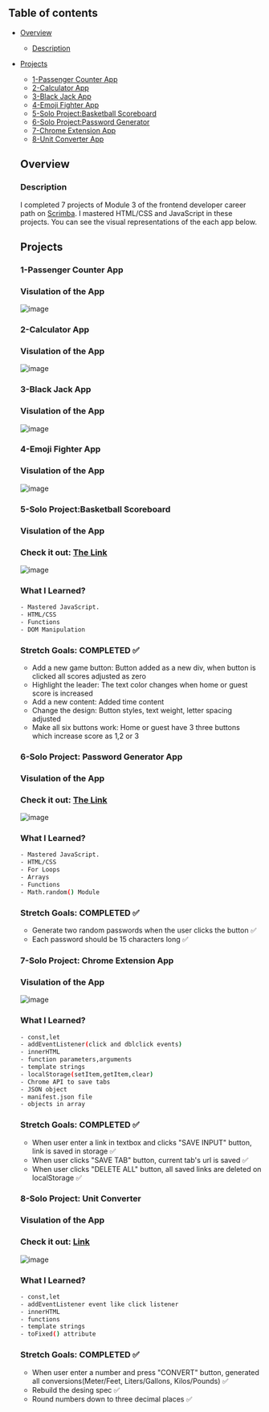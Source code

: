 ## Table of contents

- [Overview](#overview)
  - [Description](#description)
- [Projects](#projects)
  - [1-Passenger Counter App](#passenger-counter)
  - [2-Calculator App](#calculator)
  - [3-Black Jack App](#black-jack)
  - [4-Emoji Fighter App](#figter)
  - [5-Solo Project:Basketball Scoreboard](#solo-project-basketball-scoreboard)
  - [6-Solo Project:Password Generator](#solo-project-password-generator)
  - [7-Chrome Extension App](#chrome-extension)
  - [8-Unit Converter App](#unit-converter)
  
  ## Overview
  ### Description
  I completed 7 projects of Module 3 of the frontend developer career path on [Scrimba](https://scrimba.com/learn/frontend/). I mastered HTML/CSS and JavaScript in these projects. 
  You can see the visual representations of the each app below.
  
  ## Projects
  ### 1-Passenger Counter App
  ### Visulation of the App 

    ![image](./1-passenger-counter/passenger.png)
    
  ### 2-Calculator App
  ### Visulation of the App 

    ![image](./2-calculator-challenge/calculator.png)
    
    
  ### 3-Black Jack App
  ### Visulation of the App 

    ![image](./3-black-jack-app/black-jack.png)
    
  ### 4-Emoji Fighter App
  ### Visulation of the App 

    ![image](./4-emoji-fighter/fighter.png)
    
  ### 5-Solo Project:Basketball Scoreboard
  ### Visulation of the App 
  ### Check it out: [The Link](https://basketball-scoreboard-challenge.netlify.app/)

    ![image](./5-solo-project-basketball-scoreboard/solo-project.png)
    

 
  ### What I Learned?
  ```bash
  - Mastered JavaScript.
  - HTML/CSS
  - Functions
  - DOM Manipulation
  
  ```


  ### Stretch Goals: COMPLETED ✅

  - Add a new game button: Button added as a new div, when button is clicked all scores adjusted as zero
  - Highlight the leader: The text color changes when home or guest score is increased
  - Add a new content: Added time content
  - Change the design: Button styles, text weight, letter spacing adjusted
  - Make all six buttons work: Home or guest have 3 three buttons which increase score as 1,2 or 3
  
  
  ### 6-Solo Project: Password Generator App
  ### Visulation of the App 
  ### Check it out: [The Link](https://password-generator-solo-app.netlify.app/)

    ![image](./6-solo-project-password-generator/generate-passwords.png)
    

 
  ### What I Learned?
  ```bash
  - Mastered JavaScript.
  - HTML/CSS
  - For Loops
  - Arrays
  - Functions
  - Math.random() Module
  
  ```


  ### Stretch Goals: COMPLETED ✅

  - Generate two random passwords when the user clicks the button ✅
  - Each password should be 15 characters long ✅

 
  ### 7-Solo Project: Chrome Extension App
  ### Visulation of the App 

    ![image](./7-solo-project-chrome-extension/chrome-extension.png)
    

 
  ### What I Learned?
  ```bash
  - const,let
  - addEventListener(click and dblclick events)
  - innerHTML
  - function parameters,arguments
  - template strings
  - localStorage(setItem,getItem,clear)
  - Chrome API to save tabs
  - JSON object
  - manifest.json file
  - objects in array
  
  ```

  ### Stretch Goals: COMPLETED ✅

  - When user enter a link in textbox and clicks "SAVE INPUT" button, link is saved in storage ✅
  - When user clicks "SAVE TAB" button, current tab's url is saved ✅
  - When user clicks "DELETE ALL" button, all saved links are deleted on localStorage ✅
  
  
  
  ### 8-Solo Project: Unit Converter
  ### Visulation of the App 
  ### Check it out: [Link](https://scrimba-unit-converter-app.netlify.app/)

    ![image](./8-solo-project-unit-converter/unit-converter.png)
    

 
  ### What I Learned?
  ```bash
  - const,let
  - addEventListener event like click listener
  - innerHTML
  - functions
  - template strings
  - toFixed() attribute
  ```

  ### Stretch Goals: COMPLETED ✅

  - When user enter a number and press "CONVERT" button, generated all conversions(Meter/Feet, Liters/Gallons, Kilos/Pounds) ✅
  - Rebuild the desing spec ✅
  - Round numbers down to three decimal places ✅





